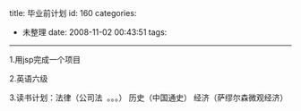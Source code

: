 title: 毕业前计划
id: 160
categories:
  - 未整理
date: 2008-11-02 00:43:51
tags:
---

1.用jsp完成一个项目

2.英语六级

3.读书计划：法律（公司法  。。。） 历史（中国通史） 经济（萨缪尔森微观经济）